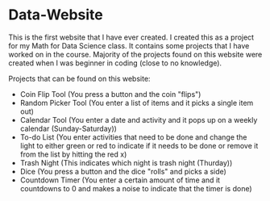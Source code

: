 # Data-Website
This is the first website that I have ever created. I created this as a project for my Math for Data Science class. It contains some projects that I have worked on in the course.
Majority of the projects found on this website were created when I was beginner in coding (close to no knowledge).

</n> Projects that can be found on this website: </n>
- Coin Flip Tool (You press a button and the coin "flips")
- Random Picker Tool (You enter a list of items and it picks a single item out)
- Calendar Tool (You enter a date and activity and it pops up on a weekly calendar (Sunday-Saturday))
- To-do List (You enter activities that need to be done and change the light to either green or red to indicate if it needs to be done or remove it from the list by hitting the red x)
- Trash Night (This indicates which night is trash night (Thurday))
- Dice (You press a button and the dice "rolls" and picks a side)
- Countdown Timer (You enter a certain amount of time and it countdowns to 0 and makes a noise to indicate that the timer is done)
